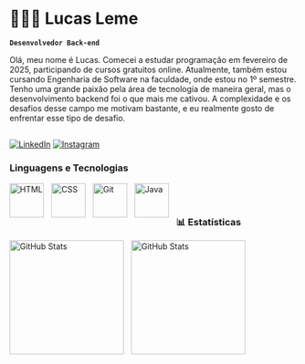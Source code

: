 # 👨🏻‍💻 Lucas Leme

**`Desenvolvedor Back-end`**

Olá, meu nome é Lucas. Comecei a estudar programação em fevereiro de 2025, participando de cursos gratuitos online. Atualmente, também estou cursando Engenharia de Software na faculdade, onde estou no 1º semestre. Tenho uma grande paixão pela área de tecnologia de maneira geral, mas o desenvolvimento backend foi o que mais me cativou. A complexidade e os desafios desse campo me motivam bastante, e eu realmente gosto de enfrentar esse tipo de desafio.
##

[![LinkedIn](https://img.shields.io/badge/LinkedIn-0077B5?style=for-the-badge&logo=linkedin&logoColor=white)](https://www.linkedin.com/in/lucas-leme-9796a9248/)
[![Instagram](https://img.shields.io/badge/-Instagram-%23E4405F?style=for-the-badge&logo=instagram&logoColor=white)](https://www.instagram.com/lucas13leme/)


### Linguagens e Tecnologias

<img 
    align="left" 
    alt="HTML"
    title="HTML" 
    width="60px" 
    style="padding-right: 10px;" 
    src="https://cdn.jsdelivr.net/gh/devicons/devicon@latest/icons/html5/html5-original.svg" 
/>
<img 
    align="left" 
    alt="CSS" 
    title="CSS"
    width="60px" 
    style="padding-right: 10px;" 
    src="https://cdn.jsdelivr.net/gh/devicons/devicon@latest/icons/css3/css3-original.svg" 
/>
<img 
    align="left" 
    alt="Git" 
    title="Git"
    width="60px" 
    style="padding-right: 10px;" 
    src="https://cdn.jsdelivr.net/gh/devicons/devicon@latest/icons/git/git-original.svg" 
/>

<img align="left" 
    alt="Java" 
    title="Java"
    width="60px" 
    style="padding-right: 10px;" src="https://cdn.jsdelivr.net/gh/devicons/devicon@latest/icons/java/java-original.svg" />

<br/>
<br/>


### 📊 Estatísticas

<p>
  <img 
    align="left" 
    alt="GitHub Stats" 
    height="200" 
    style="padding-right: 10px;" 
    src="https://github-readme-stats.vercel.app/api?username=LucasLeme102&show_icons=true&theme=darcula&include_all_commits=true&locale=pt-br" 
  />

<img 
      align="left" 
      alt="GitHub Stats" 
      height="200" 
      src="https://github-readme-stats.vercel.app/api/top-langs/?username=LucasLeme102&theme=darcula&layout=compact&custom_title=Tecnologias&langs_count=9" 
  />

</p>
